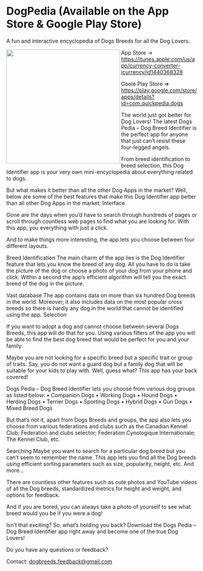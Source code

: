 # DogPedia (Available on the App Store & Google Play Store)
A fun and interactive encyclopedia of Dogs Breeds for all the Dog Lovers.

<img src="https://scontent.fmnl9-1.fna.fbcdn.net/v/t1.0-9/86287822_100982118160320_1640396062160060416_n.png?_nc_cat=101&_nc_ohc=DcKNJPwyeZIAX9tIG4-&_nc_ht=scontent.fmnl9-1.fna&oh=41309f3848bfce0c7b2f5009deb68cf3&oe=5F02A601" align="left" width="300" >

App Store -> https://itunes.apple.com/us/app/currency-converter-icurrency/id1440368328

Goole Play Store => https://play.google.com/store/apps/details?id=com.quickpedia.dogs

The world just got better for Dog Lovers!
The latest Dogs Pedia – Dog Breed Identifier is the perfect app for anyone that just can’t resist these four-legged angels.

From breed identification to breed selection, this Dog Identifier app is your very own mini-encyclopedia about everything related to dogs.

But what makes it better than all the other Dog Apps in the market?
Well, below are some of the best features that make this Dog Identifier app better than all other Dog Apps in the market:
Interface

Gone are the days when you’d have to search through hundreds of pages or scroll through countless web pages to find what you are looking for. With this app, you everything with just a click.

And to make things more interesting, the app lets you choose between four different layouts.

Breed Identification
The main charm of the app lies is the Dog Identifier feature that lets you know the breed of any dog. All you have to do is take the picture of the dog or choose a photo of your dog from your phone and click. Within a second the app’s efficient algorithm will tell you the exact breed of the dog in the picture.

Vast database
The app contains data on more than six hundred Dog breeds in the world. Moreover, it also includes data on the most popular cross breeds so there is hardly any dog in the world that cannot be identified using the app.
Selection

If you want to adopt a dog and cannot choose between several Dogs Breeds, this app will do that for you. Using various filters of the app you will be able to find the best dog breed that would be perfect for you and your family.

Maybe you are not looking for a specific breed but a specific trait or group of traits. Say, you do not want a guard dog but a family dog that will be suitable for your kids to play with. Well, guess what? This app has your back covered!

Dogs Pedia – Dog Breed Identifier lets you choose from various dog groups as listed below:
•	Companion Dogs
•	Working Dogs
•	Hound Dogs
•	Herding Dogs
•	Terrier Dogs
•	Sporting Dogs
•	Hybrid Dogs
•	Gun Dogs
•	Mixed Breed Dogs

But that’s not it, apart from Dogs Breeds and groups, the app also lets you choose from various federations and clubs such as the Canadian Kennel Club; Federation and clubs selector; Federation Cynologique Internationale; The Kennel Club, etc.

Searching
Maybe you want to search for a particular dog breed but you can’t seem to remember the name. This app lets you find all the Dog breeds using efficient sorting parameters such as size, popularity, height, etc.
And more…

There are countless other features such as cute photos and YouTube videos of all the Dog breeds, standardized metrics for height and weight, and options for feedback.

And if you are bored, you can always take a photo of yourself to see what breed would you be if you were a dog!

Isn’t that exciting? So, what’s holding you back? Download the Dogs Pedia – Dog Breed Identifier app right away and become one of the true Dog Lovers!


Do you have any questions or feedback?

Contact: dogbreeds.feedback@gmail.com
